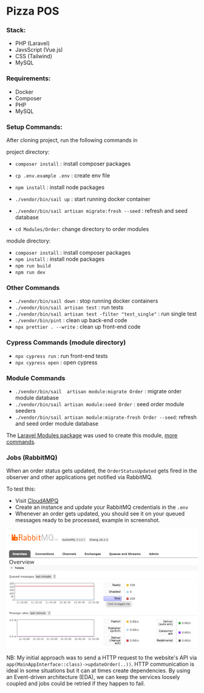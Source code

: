 # Pizza POS

### Stack:

-   PHP (Laravel)
-   JavsScript (Vue.js)
-   CSS (Tailwind)
-   MySQL

### Requirements:

-   Docker
-   Composer
-   PHP
-   MySQL

### Setup Commands:

After cloning project, run the following commands in

project directory:

-   `composer install` : install composer packages
-   `cp .env.example .env` : create env file
-   `npm install` : install node packages
-   `./vendor/bin/sail up` : start running docker container
-   `./vendor/bin/sail artisan migrate:fresh --seed` : refresh and seed database

-   `cd Modules/Order`: change directory to order modules

module directory:

-   `composer install` : install composer packages
-   `npm install` : install node packages
-   `npm run build`
-   `npm run dev`

### Other Commands

-   `./vendor/bin/sail down` : stop running docker containers
-   `./vendor/bin/sail artisan test` : run tests
-   `./vendor/bin/sail artisan test -filter "test_single"` : run single test
-   `./vendor/bin/pint` : clean up back-end code
-   `npx prettier . --write` : clean up front-end code

### Cypress Commands (module directory)

-   `npx cypress run` : run front-end tests
-   `npx cypress open` : open cypress

### Module Commands

-   `./vendor/bin/sail  artisan module:migrate Order` : migrate order module database
-   `./vendor/bin/sail artisan module:seed Order` : seed order module seeders
-   `./vendor/bin/sail artisan module:migrate-fresh Order --seed`: refresh and seed order module database

The [Laravel Modules package](https://github.com/nWidart/laravel-modules) was used to create this module, [more commands](https://laravelmodules.com/docs/v11/artisan-commands#module-migrate).

### Jobs (RabbitMQ)

When an order status gets updated, the `OrderStatusUpdated` gets fired in the observer and other applications get notified via RabbitMQ.

To test this:

-   Visit [CloudAMPQ](https://customer.cloudamqp.com/login)
-   Create an instance and update your RabbitMQ credentials in the `.env`
-   Whenever an order gets updated, you should see it on your queued messages ready to be processed, example in screenshot.

![readme.png](readme.png)

NB: My initial approach was to send a HTTP request to the website's API via `app(MainAppInterface::class)->updateOrder(..))`.
HTTP communication is ideal in some situations but it can at times create dependencies. By using an Event-driven architecture (EDA),
we can keep the services loosely coupled and jobs could be retried if they happen to fail.
